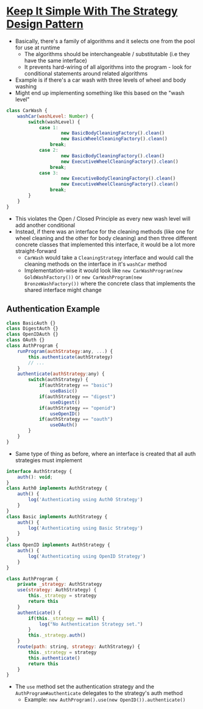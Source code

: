 # [Keep It Simple With The Strategy Design Pattern](https://blog.bitsrc.io/keep-it-simple-with-the-strategy-design-pattern-c36a14c985e9)

* Basically, there's a family of algorithms and it selects one from the pool for use at runtime
  * The algorithms should be interchangeable / substitutable (i.e they have the same interface)
  * It prevents hard-wiring of all algorithms into the program - look for conditional statements around related algorithms
* Example is if there's a car wash with three levels of wheel and body washing
* Might end up implementing something like this based on the "wash level"

```javascript
class CarWash {
    washCar(washLevel: Number) {
        switch(washLevel) {
            case 1: 
                    new BasicBodyCleaningFactory().clean()
                    new BasicWheelCleaningFactory().clean()
                break;
            case 2: 
                    new BasicBodyCleaningFactory().clean()
                    new ExecutiveWheelCleaningFactory().clean()
                break;
            case 3: 
                    new ExecutiveBodyCleaningFactory().clean()
                    new ExecutiveWheelCleaningFactory().clean()
                break;
        }
    }
}
```

* This violates the Open / Closed Principle as every new wash level will add another conditional
* Instead, if there was an interface for the cleaning methods (like one for wheel cleaning and the other for body cleaning) and then three different concrete classes that implemented this interface, it would be a lot more straight-forward
  * `CarWash` would take a `CleaningStrategy` interface and would call the cleaning methods on the interface in it's `washCar` method
  * Implementation-wise it would look like `new CarWashProgram(new GoldWashFactory())` or `new CarWashProgram(new BronzeWashFactory())` where the concrete class that implements the shared interface might change

## Authentication Example

```javascript
class BasicAuth {}
class DigestAuth {}
class OpenIDAuth {}
class OAuth {}
class AuthProgram {
    runProgram(authStrategy:any, ...) {
        this.authenticate(authStrategy)
        // ...
    }
    authenticate(authStrategy:any) {
        switch(authStrategy) {
            if(authStrategy == "basic")
                useBasic()
            if(authStrategy == "digest")
                useDigest()
            if(authStrategy == "openid")
                useOpenID()
            if(authStrategy == "oauth")
                useOAuth()
        }
    }
}
```

* Same type of thing as before, where an interface is created that all auth strategies must implement

```javascript
interface AuthStrategy {
    auth(): void;
}
class Auth0 implements AuthStrategy {
    auth() {
        log('Authenticating using Auth0 Strategy')
    }
}
class Basic implements AuthStrategy {
    auth() {
        log('Authenticating using Basic Strategy')
    }
}
class OpenID implements AuthStrategy {
    auth() {
        log('Authenticating using OpenID Strategy')
    }
}

class AuthProgram {
    private _strategy: AuthStrategy
    use(strategy: AuthStrategy) {
        this._strategy = strategy
        return this
    }
    authenticate() {
        if(this._strategy == null) {
            log("No Authentication Strategy set.")
        }
        this._strategy.auth()
    }
    route(path: string, strategy: AuthStrategy) {
        this._strategy = strategy
        this.authenticate()
        return this
    }
}
```

* The `use` method set the authentication strategy and the `AuthProgram#authenticate` delegates to the strategy's auth method
  * Example: `new AuthProgram().use(new OpenID()).authenticate()`
